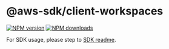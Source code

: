 # @aws-sdk/client-workspaces

[![NPM version](https://img.shields.io/npm/v/@aws-sdk/client-workspaces/beta.svg)](https://www.npmjs.com/package/@aws-sdk/client-workspaces)
[![NPM downloads](https://img.shields.io/npm/dm/@aws-sdk/client-workspaces.svg)](https://www.npmjs.com/package/@aws-sdk/client-workspaces)

For SDK usage, please step to [SDK readme](https://github.com/aws/aws-sdk-js-v3).
